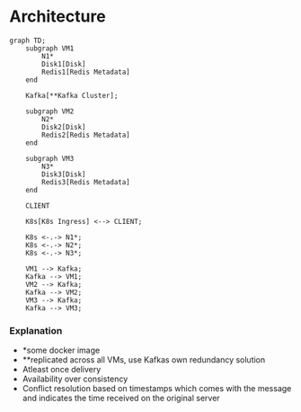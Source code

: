 # Architecture

```mermaid
graph TD;
    subgraph VM1
        N1*
        Disk1[Disk]
        Redis1[Redis Metadata]
    end

    Kafka[**Kafka Cluster];

    subgraph VM2
        N2*
        Disk2[Disk]
        Redis2[Redis Metadata]
    end

    subgraph VM3
        N3*
        Disk3[Disk]
        Redis3[Redis Metadata]
    end

    CLIENT

    K8s[K8s Ingress] <--> CLIENT;

    K8s <-.-> N1*;
    K8s <-.-> N2*;
    K8s <-.-> N3*;

    VM1 --> Kafka;
    Kafka --> VM1;
    VM2 --> Kafka;
    Kafka --> VM2;
    VM3 --> Kafka;
    Kafka --> VM3;
```

### Explanation

- *some docker image
- **replicated across all VMs, use Kafkas own redundancy solution
- Atleast once delivery
- Availability over consistency
- Conflict resolution based on timestamps which comes with the message and indicates the time received on the original server
